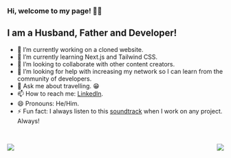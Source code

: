 ### Hi, welcome to my page! 👨‍💻

## I am a Husband, Father and Developer!

- 🔭 I’m currently working on a cloned website.
- 🌱 I’m currently learning Next.js and Tailwind CSS.
- 👯 I’m looking to collaborate with other content creators.
- 🤔 I’m looking for help with increasing my network so I can learn from the community of developers.
- 💬 Ask me about travelling. 😁
- 📫 How to reach me: [LinkedIn](https://www.linkedin.com/in/adrian-pantea).
- 😄 Pronouns: He/Him.
- ⚡ Fun fact: I always listen to this [soundtrack](https://www.youtube.com/watch?v=iHI-MCHb-VQ&t=17007s) when I work on any project. Always!

<!-- ### Connect with me:
[<img align="left" alt="www.adrianpantea.net" target="_blank" width="22px" src="https://raw.githubusercontent.com/iconic/open-iconic/master/svg/globe.svg"/>]
 -->
<br />

<img src="https://github-readme-stats.vercel.app/api?username=adrianp2021&&show_icons=true&title_color=ffffff&icon_color=daf7dc&text_color=fcf9dc&bg_color=radial-gradient(10deg,E2C287,3443fd,F8D9B8)"> <img align="right" src="https://github-readme-stats.vercel.app/api/top-langs?username=adrianp2021&account_private=true&title_color=ffffff&icon_color=daf7dc&text_color=fcf9dc&bg_color=radial-gradient(10deg,E2C287,3443fd,F8D9B8)&show_icons=true&locale=en&layout=compact"/>

[website]: www.adrianpantea.net

